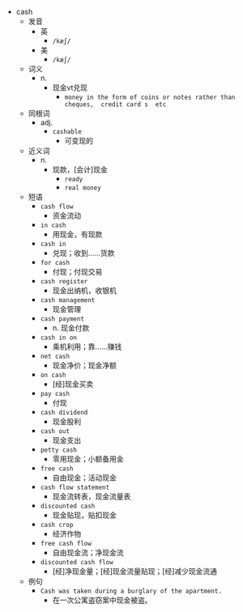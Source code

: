 - cash
  - 发音
    - 英
      - `/kæʃ/`
    - 美
      - `/kæʃ/`
  - 词义
    - n.
      - 现金vt兑现
        - `money in the form of coins or notes rather than cheques,  credit card s  etc`
  - 同根词
    - adj.
      - `cashable`
        - 可变现的
  - 近义词
    - n.
      - 现款，[会计]现金
        - `ready`
        - `real money`
  - 短语
    - `cash flow`
      - 资金流动 
    - `in cash`
      - 用现金，有现款 
    - `cash in`
      - 兑现；收到……货款 
    - `for cash`
      - 付现；付现交易 
    - `cash register`
      - 现金出纳机，收银机 
    - `cash management`
      - 现金管理 
    - `cash payment`
      - n. 现金付款 
    - `cash in on`
      - 乘机利用；靠……赚钱 
    - `net cash`
      - 现金净价；现金净额 
    - `on cash`
      - [经]现金买卖 
    - `pay cash`
      - 付现 
    - `cash dividend`
      - 现金股利 
    - `cash out`
      - 现金支出 
    - `petty cash`
      - 零用现金；小额备用金 
    - `free cash`
      - 自由现金；活动现金 
    - `cash flow statement`
      - 现金流转表，现金流量表 
    - `discounted cash`
      - 现金贴现，贴扣现金 
    - `cash crop`
      - 经济作物 
    - `free cash flow`
      - 自由现金流；净现金流 
    - `discounted cash flow`
      - [经]净现金量；[经]现金流量贴现；[经]减少现金流通 
  - 例句
    - `Cash was taken during a burglary of the apartment.`
      - 在一次公寓盗窃案中现金被盗。

